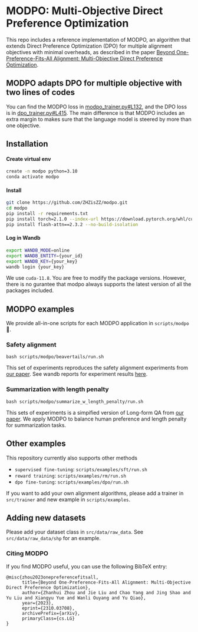 # MODPO: Multi-Objective Direct Preference Optimization

This repo includes a reference implementation of MODPO, an algorithm that extends Direct Preference Optimization (DPO) for multiple alignment objectives with minimal overheads, as described in the paper [Beyond One-Preference-Fits-All Alignment: Multi-Objective Direct Preference Optimization](https://arxiv.org/pdf/2310.03708.pdf).


## MODPO adapts DPO for multiple objective with two lines of codes

You can find the MODPO loss in [modpo_trainer.py#L132](https://github.com/ZHZisZZ/modpo/blob/main/src/trainer/modpo_trainer.py#L132), and the DPO loss is in [dpo_trainer.py#L415](https://github.com/ZHZisZZ/modpo/blob/main/src/trainer/dpo_trainer.py#L415). The main difference is that MODPO includes an extra margin to makes sure that the language model is steered by more than one objective.

## Installation

#### Create virtual env

```bash
create -n modpo python=3.10
conda activate modpo
```

#### Install

```bash
git clone https://github.com/ZHZisZZ/modpo.git
cd modpo
pip install -r requirements.txt
pip install torch=2.1.0 --index-url https://download.pytorch.org/whl/cu118
pip install flash-attn==2.3.2 --no-build-isolation
```
#### Log in Wandb

```bash
export WANDB_MODE=online
export WANDB_ENTITY={your_id}
export WANDB_KEY={your_key}
wandb login {your_key}
```

We use `cuda-11.8`. You are free to modify the package versions. However, there is no gurantee that modpo always supports the latest version of all the packages included.


## MODPO examples
We provide all-in-one scripts for each MODPO application in `scripts/modpo`👏.

### Safety alignment

`bash scripts/modpo/beavertails/run.sh`

This set of experiments reproduces the safety alignment experiments from [our paper](https://arxiv.org/pdf/2310.03708.pdf). See wandb reports for experiment results [here](https://api.wandb.ai/links/asap-zzhou/qmn8dwhk).

### Summarization with length penalty

`bash scripts/modpo/summarize_w_length_penalty/run.sh`

This sets of experiments is a simpified version of Long-form QA from [our paper](https://arxiv.org/pdf/2310.03708.pdf). We apply MODPO to balance human preference and length penalty for summarization tasks.

## Other examples

This repository currently also supports other methods

- `supervised fine-tuning`: `scripts/examples/sft/run.sh`
- `reward training`: `scripts/examples/rm/run.sh`
- `dpo fine-tuning`: `scripts/examples/dpo/run.sh`

If you want to add your own alignment algorithms, please add a trainer in `src/trainer` and new example in `scripts/examples`.

## Adding new datasets

Please add your dataset class in `src/data/raw_data`. See `src/data/raw_data/shp` for an example.

### Citing MODPO

If you find MODPO useful, you can use the following BibTeX entry:

```
@misc{zhou2023onepreferencefitsall,
      title={Beyond One-Preference-Fits-All Alignment: Multi-Objective Direct Preference Optimization}, 
      author={Zhanhui Zhou and Jie Liu and Chao Yang and Jing Shao and Yu Liu and Xiangyu Yue and Wanli Ouyang and Yu Qiao},
      year={2023},
      eprint={2310.03708},
      archivePrefix={arXiv},
      primaryClass={cs.LG}
}
```


